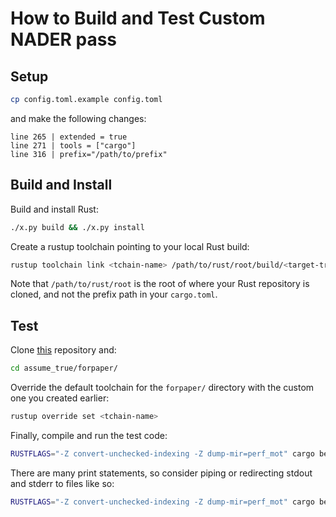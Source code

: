 # How to Build and Test Custom NADER pass

## Setup

```sh
cp config.toml.example config.toml
```

and make the following changes: 

```
line 265 | extended = true
line 271 | tools = ["cargo"]
line 316 | prefix="/path/to/prefix"
```

## Build and Install

Build and install Rust: 

```sh
./x.py build && ./x.py install
```

Create a rustup toolchain pointing to your local Rust build: 

```sh
rustup toolchain link <tchain-name> /path/to/rust/root/build/<target-triple>/stage2
```

Note that `/path/to/rust/root` is the root of where your Rust repository is 
cloned, and not the prefix path in your `cargo.toml`. 

## Test

Clone [this](https://github.com/nataliepopescu/assume_true)
repository and: 

```sh
cd assume_true/forpaper/
```

Override the default toolchain for the `forpaper/` directory with the custom one you 
created earlier: 

```sh
rustup override set <tchain-name>
```

Finally, compile and run the test code: 

```sh
RUSTFLAGS="-Z convert-unchecked-indexing -Z dump-mir=perf_mot" cargo bench
```

There are many print statements, so consider piping or redirecting 
stdout and stderr to files like so: 

```sh
RUSTFLAGS="-Z convert-unchecked-indexing -Z dump-mir=perf_mot" cargo bench > out 2> err
```
